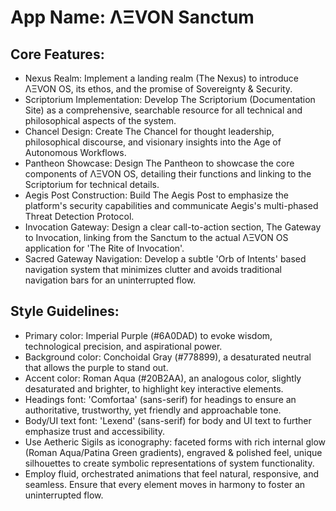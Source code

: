 # **App Name**: ΛΞVON Sanctum

## Core Features:

- Nexus Realm: Implement a landing realm (The Nexus) to introduce ΛΞVON OS, its ethos, and the promise of Sovereignty & Security.
- Scriptorium Implementation: Develop The Scriptorium (Documentation Site) as a comprehensive, searchable resource for all technical and philosophical aspects of the system.
- Chancel Design: Create The Chancel for thought leadership, philosophical discourse, and visionary insights into the Age of Autonomous Workflows.
- Pantheon Showcase: Design The Pantheon to showcase the core components of ΛΞVON OS, detailing their functions and linking to the Scriptorium for technical details.
- Aegis Post Construction: Build The Aegis Post to emphasize the platform's security capabilities and communicate Aegis's multi-phased Threat Detection Protocol.
- Invocation Gateway: Design a clear call-to-action section, The Gateway to Invocation, linking from the Sanctum to the actual ΛΞVON OS application for 'The Rite of Invocation'.
- Sacred Gateway Navigation: Develop a subtle 'Orb of Intents' based navigation system that minimizes clutter and avoids traditional navigation bars for an uninterrupted flow.

## Style Guidelines:

- Primary color: Imperial Purple (#6A0DAD) to evoke wisdom, technological precision, and aspirational power.
- Background color: Conchoidal Gray (#778899), a desaturated neutral that allows the purple to stand out.
- Accent color: Roman Aqua (#20B2AA), an analogous color, slightly desaturated and brighter, to highlight key interactive elements.
- Headings font: 'Comfortaa' (sans-serif) for headings to ensure an authoritative, trustworthy, yet friendly and approachable tone.
- Body/UI text font: 'Lexend' (sans-serif) for body and UI text to further emphasize trust and accessibility.
- Use Aetheric Sigils as iconography: faceted forms with rich internal glow (Roman Aqua/Patina Green gradients), engraved & polished feel, unique silhouettes to create symbolic representations of system functionality.
- Employ fluid, orchestrated animations that feel natural, responsive, and seamless. Ensure that every element moves in harmony to foster an uninterrupted flow.